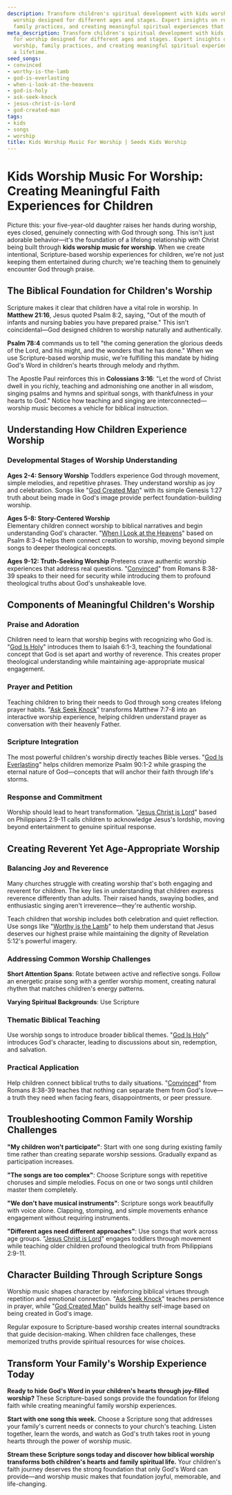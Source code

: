 ```yaml
---
description: Transform children's spiritual development with kids worship music for
  worship designed for different ages and stages. Expert insights on reverent worship,
  family practices, and creating meaningful spiritual experiences that last a lifetime.
meta_description: Transform children's spiritual development with kids worship music
  for worship designed for different ages and stages. Expert insights on reverent
  worship, family practices, and creating meaningful spiritual experiences that last
  a lifetime.
seed_songs:
- convinced
- worthy-is-the-lamb
- god-is-everlasting
- when-i-look-at-the-heavens
- god-is-holy
- ask-seek-knock
- jesus-christ-is-lord
- god-created-man
tags:
- kids
- songs
- worship
title: Kids Worship Music For Worship | Seeds Kids Worship
---
```

# Kids Worship Music For Worship: Creating Meaningful Faith Experiences for Children

Picture this: your five-year-old daughter raises her hands during worship, eyes closed, genuinely connecting with God through song. This isn't just adorable behavior—it's the foundation of a lifelong relationship with Christ being built through **kids worship music for worship**. When we create intentional, Scripture-based worship experiences for children, we're not just keeping them entertained during church; we're teaching them to genuinely encounter God through praise.

## The Biblical Foundation for Children's Worship

Scripture makes it clear that children have a vital role in worship. In **Matthew 21:16**, Jesus quoted Psalm 8:2, saying, "Out of the mouth of infants and nursing babies you have prepared praise." This isn't coincidental—God designed children to worship naturally and authentically.

**Psalm 78:4** commands us to tell "the coming generation the glorious deeds of the Lord, and his might, and the wonders that he has done." When we use Scripture-based worship music, we're fulfilling this mandate by hiding God's Word in children's hearts through melody and rhythm.

The Apostle Paul reinforces this in **Colossians 3:16**: "Let the word of Christ dwell in you richly, teaching and admonishing one another in all wisdom, singing psalms and hymns and spiritual songs, with thankfulness in your hearts to God." Notice how teaching and singing are interconnected—worship music becomes a vehicle for biblical instruction.

## Understanding How Children Experience Worship

### Developmental Stages of Worship Understanding

**Ages 2-4: Sensory Worship**
Toddlers experience God through movement, simple melodies, and repetitive phrases. They understand worship as joy and celebration. Songs like "[God Created Man](https://seedskidsworship.com/product/god-created-man-genesis-127/)" with its simple Genesis 1:27 truth about being made in God's image provide perfect foundation-building worship.

**Ages 5-8: Story-Centered Worship**  
Elementary children connect worship to biblical narratives and begin understanding God's character. "[When I Look at the Heavens](https://seedskidsworship.com/product/when-i-look-at-your-heavens/)" based on Psalm 8:3-4 helps them connect creation to worship, moving beyond simple songs to deeper theological concepts.

**Ages 9-12: Truth-Seeking Worship**
Preteens crave authentic worship experiences that address real questions. "[Convinced](https://seedskidsworship.com/product/convinced-romans-838-39-3/)" from Romans 8:38-39 speaks to their need for security while introducing them to profound theological truths about God's unshakeable love.

## Components of Meaningful Children's Worship

### Praise and Adoration
Children need to learn that worship begins with recognizing who God is. "[God Is Holy](https://seedskidsworship.com/product/god-is-holy-isaiah-611-3/)" introduces them to Isaiah 6:1-3, teaching the foundational concept that God is set apart and worthy of reverence. This creates proper theological understanding while maintaining age-appropriate musical engagement.

### Prayer and Petition
Teaching children to bring their needs to God through song creates lifelong prayer habits. "[Ask Seek Knock](https://seedskidsworship.com/product/ask-seek-knock-matthew-77-8-2/)" transforms Matthew 7:7-8 into an interactive worship experience, helping children understand prayer as conversation with their heavenly Father.

### Scripture Integration
The most powerful children's worship directly teaches Bible verses. "[God Is Everlasting](https://seedskidsworship.com/product/god-is-everlasting-psalm-901-2-2/)" helps children memorize Psalm 90:1-2 while grasping the eternal nature of God—concepts that will anchor their faith through life's storms.

### Response and Commitment
Worship should lead to heart transformation. "[Jesus Christ is Lord](https://seedskidsworship.com/product/jesus-christ-is-lord-philippians-29-11-4/)" based on Philippians 2:9-11 calls children to acknowledge Jesus's lordship, moving beyond entertainment to genuine spiritual response.

## Creating Reverent Yet Age-Appropriate Worship

### Balancing Joy and Reverence

Many churches struggle with creating worship that's both engaging and reverent for children. The key lies in understanding that children express reverence differently than adults. Their raised hands, swaying bodies, and enthusiastic singing aren't irreverence—they're authentic worship.

Teach children that worship includes both celebration and quiet reflection. Use songs like "[Worthy is the Lamb](https://seedskidsworship.com/product/worthy-is-the-lamb-revelation-512/)" to help them understand that Jesus deserves our highest praise while maintaining the dignity of Revelation 5:12's powerful imagery.

### Addressing Common Worship Challenges

**Short Attention Spans**: Rotate between active and reflective songs. Follow an energetic praise song with a gentler worship moment, creating natural rhythm that matches children's energy patterns.

**Varying Spiritual Backgrounds**: Use Scripture

### Thematic Biblical Teaching
Use worship songs to introduce broader biblical themes. "[God Is Holy](https://seedskidsworship.com/product/god-is-holy-isaiah-611-3/)" introduces God's character, leading to discussions about sin, redemption, and salvation.

### Practical Application
Help children connect biblical truths to daily situations. "[Convinced](https://seedskidsworship.com/product/convinced-romans-838-39-3/)" from Romans 8:38-39 teaches that nothing can separate them from God's love—a truth they need when facing fears, disappointments, or peer pressure.

## Troubleshooting Common Family Worship Challenges

**"My children won't participate"**: Start with one song during existing family time rather than creating separate worship sessions. Gradually expand as participation increases.

**"The songs are too complex"**: Choose Scripture songs with repetitive choruses and simple melodies. Focus on one or two songs until children master them completely.

**"We don't have musical instruments"**: Scripture songs work beautifully with voice alone. Clapping, stomping, and simple movements enhance engagement without requiring instruments.

**"Different ages need different approaches"**: Use songs that work across age groups. "[Jesus Christ is Lord](https://seedskidsworship.com/product/jesus-christ-is-lord-philippians-29-11-4/)" engages toddlers through movement while teaching older children profound theological truth from Philippians 2:9-11.

## Character Building Through Scripture Songs

Worship music shapes character by reinforcing biblical virtues through repetition and emotional connection. "[Ask Seek Knock](https://seedskidsworship.com/product/ask-seek-knock-matthew-77-8-2/)" teaches persistence in prayer, while "[God Created Man](https://seedskidsworship.com/product/god-created-man-genesis-127/)" builds healthy self-image based on being created in God's image.

Regular exposure to Scripture-based worship creates internal soundtracks that guide decision-making. When children face challenges, these memorized truths provide spiritual resources for wise choices.

## Transform Your Family's Worship Experience Today

**Ready to hide God's Word in your children's hearts through joy-filled worship?** These Scripture-based songs provide the foundation for lifelong faith while creating meaningful family worship experiences.

**Start with one song this week.** Choose a Scripture song that addresses your family's current needs or connects to your church's teaching. Listen together, learn the words, and watch as God's truth takes root in young hearts through the power of worship music.

**Stream these Scripture songs today and discover how biblical worship transforms both children's hearts and family spiritual life.** Your children's faith journey deserves the strong foundation that only God's Word can provide—and worship music makes that foundation joyful, memorable, and life-changing.

<script type="application/ld+json">
{
  "@context": "https://schema.org",
  "@type": "Article",
  "headline": "Kids Worship Music For Worship",
  "author": {
    "@type": "Organization",
    "name": "Seeds Kids Worship"
  },
  "publisher": {
    "@type": "Organization",
    "name": "Seeds Kids Worship",
    "logo": {
      "@type": "ImageObject",
      "url": "https://seedskidsworship.com/logo.png"
    }
  },
  "datePublished": "2025-09-05T15:32:02.133390",
  "dateModified": "2025-09-05T15:32:02.133418",
  "description": "Transform children's spiritual development with kids worship music for worship designed for different ages and stages. Expert insights on reverent worship, fami",
  "mainEntityOfPage": {
    "@type": "WebPage",
    "@id": "https://seedskidsworship.com/activities/kids-worship-music-for-worship/"
  }
}
</script>

<script type="application/ld+json">
{
  "@context": "https://schema.org",
  "@type": "Product",
  "name": "Convinced",
  "description": "A powerful Scripture song from Romans 8:38-39 declaring God's unshakeable love reminding children that nothing can separate them from Christ's love. Features inspiring cross imagery and impactful contemporary worship style.",
  "url": "https://seedskidsworship.com/product/convinced-romans-838-39-3/",
  "brand": {
    "@type": "Brand",
    "name": "Seeds Kids Worship"
  },
  "category": "Children's Christian Music",
  "album": "Seeds of Courage"
}
</script>

<script type="application/ld+json">
{
  "@context": "https://schema.org",
  "@type": "Product",
  "name": "Worthy is the Lamb",
  "description": "Easter song of praise declaring the Lamb worthy of power and honor from Revelation 5:12",
  "url": "https://seedskidsworship.com/product/worthy-is-the-
